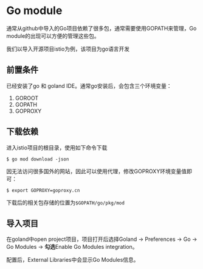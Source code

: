 
# Go module

通常从github中导入的Go项目依赖了很多包，通常需要使用GOPATH来管理，Go module的出现可以方便的管理这些包。

我们以导入开源项目istio为例，该项目为go语言开发

## 前置条件

已经安装了go 和 goland IDE。通常go安装后，会包含三个环境变量：

1. GOROOT
2. GOPATH
3. GOPROXY

## 下载依赖

进入istio项目的根目录，使用如下命令下载

```shell
$ go mod download -json
```

因无法访问很多国外的网站，因此可以使用代理，修改GOPROXY环境变量值即可：

```shell
$ export GOPROXY=goproxy.cn 
```

下载后的相关包存储的位置为`$GOPATH/go/pkg/mod`

## 导入项目

在goland中open project项目，项目打开后选择Goland -> Preferences -> Go -> Go Modules -> **勾选**Enable Go Modules integration。

配置后，External Libraries中会显示Go Modules信息。

